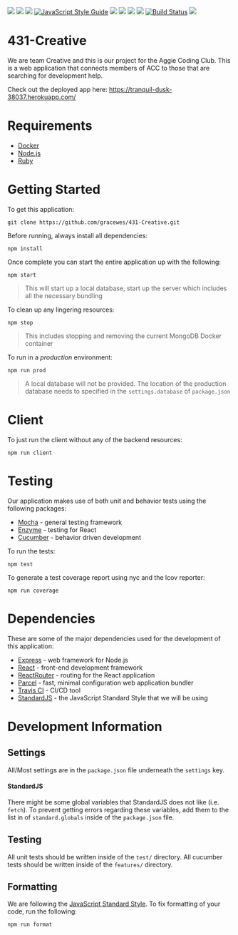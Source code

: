 <!-- ![](https://img.shields.io/snyk/vulnerabilities/github/gracewes/431-Creative.svg?colorB=g&style=for-the-badge) -->
<!-- ![](https://img.shields.io/coveralls/github/gracewes/431-Creative.svg?style=for-the-badge)-->

[![](https://img.shields.io/github/last-commit/gracewes/431-Creative.svg?style=for-the-badge)](https://github.tamu.edu/gracewes/Creative/graphs/commit-activity)
![](https://img.shields.io/david/gracewes/431-Creative.svg?style=for-the-badge)
![](https://img.shields.io/david/dev/gracewes/431-Creative.svg?style=for-the-badge)
[![JavaScript Style Guide](https://img.shields.io/badge/code%20style-standard.js-brightgreen.svg?style=for-the-badge)](https://standardjs.com)
[![](https://img.shields.io/github/commit-activity/w/gracewes/431-Creative.svg?style=for-the-badge)](https://github.tamu.edu/gracewes/Creative/graphs/commit-activity)
![](https://img.shields.io/github/languages/count/gracewes/431-Creative.svg?style=for-the-badge)
[![](https://img.shields.io/github/license/gracewes/431-Creative.svg?style=for-the-badge)](https://github.tamu.edu/gracewes/Creative/blob/master/LICENSE)
[![](https://img.shields.io/github/contributors/gracewes/431-Creative.svg?style=for-the-badge)](https://github.com/gracewes/431-Creative/graphs/contributors)
[![Build Status](https://img.shields.io/travis/gracewes/431-Creative.svg?style=for-the-badge)](https://travis-ci.org/gracewes/431-Creative)
[![](https://img.shields.io/snyk/vulnerabilities/github/gracewes/431-Creative.svg?style=for-the-badge)](https://snyk.io/test/github/gracewes/431-Creative)


# 431-Creative
We are team Creative and this is our project for the Aggie Coding Club. This is a web application that connects members of ACC to those that are searching for development help.

Check out the deployed app here: https://tranquil-dusk-38037.herokuapp.com/

# Requirements
- [Docker](https://www.docker.com/get-started)
- [Node.js](https://nodejs.org/en/)
- [Ruby](https://www.ruby-lang.org/en/)

# Getting Started
To get this application:
```
git clone https://github.com/gracewes/431-Creative.git
```
Before running, always install all dependencies:
```
npm install
```
Once complete you can start the entire application up with the following:
```
npm start
```
> This will start up a local database, start up the server which includes all the necessary bundling

To clean up any lingering resources:
```
npm stop
```
> This includes stopping and removing the current MongoDB Docker container

To run in a *production* environment:
```
npm run prod
```
> A local database will not be provided. The location of the production database needs to specified in the `settings.database` of `package.json`
# Client
To just run the client without any of the backend resources:
```
npm run client
```

# Testing
Our application makes use of both unit and behavior tests using the following packages:
- [Mocha](https://mochajs.org/) - general testing framework
- [Enzyme](https://airbnb.io/enzyme/) - testing for React
- [Cucumber](https://cucumber.io/) - behavior driven development

To run the tests:
```
npm test
```
To generate a test coverage report using nyc and the lcov reporter:
```
npm run coverage
```

# Dependencies
These are some of the major dependencies used for the development of this application:
- [Express](https://expressjs.com/) - web framework for Node.js
- [React](https://reactjs.org/) - front-end development framework
- [ReactRouter](https://reacttraining.com/react-router/) - routing for the React application
- [Parcel](https://parceljs.org/) - fast, minimal configuration web application bundler
- [Travis CI](https://travis-ci.org/) - CI/CD tool
- [StandardJS](https://standardjs.com/) - the JavaScript Standard Style that we will be using

# Development Information
## Settings
All/Most settings are in the `package.json` file underneath the `settings` key.

#### StandardJS
There might be some global variables that StandardJS does not like (i.e. `fetch`). To prevent getting errors regarding these variables, add them to the list in of `standard.globals` inside of the `package.json` file.

## Testing
All unit tests should be written inside of the `test/` directory.
All cucumber tests should be written inside of the `features/` directory.

## Formatting
We are following the [JavaScript Standard Style](https://standardjs.com/). To fix formatting of your code, run the following:
```
npm run format
```
